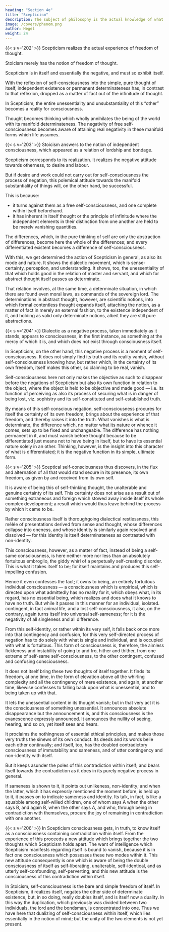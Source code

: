 ```yaml
---
heading: "Section 4e"
title: "Scepticism"
description: The subject of philosophy is the actual knowledge of what truly is.
image: /covers/phenom.png
author: Hegel
weight: 24
---
```



{{< s v='202' >}} Scepticism realizes the actual experience of freedom of thought.

Stoicism merely has the notion of freedom of thought.

Scepticism is in itself and essentially the negative, and must so exhibit itself. 

With the reflexion of self-consciousness into the simple, pure thought of itself, independent existence or permanent determinateness has, in contrast to that reflexion, dropped as a matter of fact out of the infinitude of thought. 

In Scepticism, the entire unessentiality and unsubstantiality of this “other” becomes a reality for consciousness. 

Thought becomes thinking which wholly annihilates the being of the world with its manifold determinateness. The negativity of free self-consciousness becomes aware of attaining real negativity in these manifold forms which life assumes.


{{< s v='203' >}} Stoicism answers to the notion of independent consciousness, which appeared as a relation of lordship and bondage. 

Scepticism corresponds to its realization. It realizes the negative attitude towards otherness, to desire and labour. 

But if desire and work could not carry out for self-consciousness the process of negation, this polemical attitude towards the manifold substantiality of things will, on the other hand, be successful. 

This is because:
- it turns against them as a free self-consciousness, and one complete within itself beforehand.
- it has inherent in itself thought or the principle of infinitude where the independent elements in their distinction from one another are held to be merelv vanishing quantities. 

The differences, which, in the pure thinking of self are only the abstraction of differences, become here the whole of the differences; and every differentiated existent becomes a difference of self-consciousness.

With this, we get determined the action of Scepticism in general, as also its mode and nature. It shows the dialectic movement, which is sense-certainty, perception, and understanding. It shows, too, the unessentiality of that which holds good in the relation of master and servant, and which for abstract thought itself passes as determinate.

That relation involves, at the same time, a determinate situation, in which there are found even moral laws, as commands of the sovereign lord. The determinations in abstract thought, however, are scientific notions, into which formal contentless thought expands itself, attaching the notion, as a matter of fact in merely an external fashion, to the existence independent of it, and holding as valid only determinate notions, albeit they are still pure abstractions.


{{< s v='204' >}} Dialectic as a negative process, taken immediately as it stands, appears to consciousness, in the first instance, as something at the mercy of which it is, and which does not exist through consciousness itself. 

In Scepticism, on the other hand, this negative process is a moment of self-consciousness. It does not simply find its truth and its reality vanish, without self-consciousness knowing how, but rather which, in the certainty of its own freedom, itself makes this other, so claiming to be real, vanish. 

Self-consciousness here not only makes the objective as such to disappear before the negations of Scepticism but also its own function in relation to the object, where the object is held to be objective and made good — i.e. its function of perceiving as also its process of securing what is in danger of being lost, viz. sophistry and its self-constituted and self-established truth.

By means of this self-conscious negation, self-consciousness procures for itself the certainty of its own freedom, brings about the experience of that freedom, and thereby raises it into the truth. What vanishes is what is determinate, the difference which, no matter what its nature or whence it comes, sets up to be fixed and unchangeable. The difference has nothing permanent in it, and must vanish before thought because to be differentiated just means not to have being in itself, but to have its essential nature solely in an other. Thinking, however, is the insight into this character of what is differentiated; it is the negative function in its simple, ultimate form.


{{< s v='205' >}} Sceptical self-consciousness thus discovers, in the flux and alternation of all that would stand secure in its presence, its own freedom, as given by and received from its own self.

It is aware of being this of self-thinking thought, the unalterable and genuine certainty of its self. This certainty does not arise as a result out of something extraneous and foreign which stowed away inside itself its whole complex development; a result which would thus leave behind the process by which it came to be. 

Rather consciousness itself is thoroughgoing dialectical restlessness, this mêlée of presentations derived from sense and thought, whose differences collapse into oneness, and whose identity is similarly again resolved and dissolved — for this identity is itself determinateness as contrasted with non-identity. 

This consciousness, however, as a matter of fact, instead of being a self-same consciousness, is here neither more nor less than an absolutely fortuitous embroglio, the giddy whirl of a perpetually self-creating disorder. This is what it takes itself to be; for itself maintains and produces this self-impelling confusion. 

Hence it even confesses the fact; it owns to being, an entirely fortuitous individual consciousness — a consciousness which is empirical, which is directed upon what admittedly has no reality for it, which obeys what, in its regard, has no essential being, which realizes and does what it knows to have no truth. But while it passes in this manner for an individual, isolated. contingent, in fact animal life, and a lost self-consciousness, it also, on the contrary, again turns itself into universal self-sameness; for it is the negativity of all singleness and all difference. 

From this self-identity, or rather within its very self, it falls back once more into that contingency and confusion, for this very self-directed process of negation has to do solely with what is single and individual, and is occupied with what is fortuitous. This form of consciousness is, therefore, the aimless fickleness and instability of going to and fro, hither and thither, from one extreme of self-same self-consciousness, to the other contingent, confused and confusing consciousness. 

It does not itself bring these two thoughts of itself together. It finds its freedom, at one time, in the form of elevation above all the whirling complexity and all the contingency of mere existence, and again, at another time, likewise confesses to falling back upon what is unessential, and to being taken up with that. 

It lets the unessential content in its thought vanish; but in that very act it is the consciousness of something unessential. It announces absolute disappearance but the announcement is, and this consciousness is the evanescence expressly announced. It announces the nullity of seeing, hearing, and so on, yet itself sees and hears. 

It proclaims the nothingness of essential ethical principles, and makes those very truths the sinews of its own conduct. Its deeds and its words belie each other continually; and itself, too, has the doubled contradictory consciousness of immutability and sameness, and of utter contingency and non-identity with itself. 

But it keeps asunder the poles of this contradiction within itself; and bears itself towards the contradiction as it does in its purely negative process in general. 

If sameness is shown to it, it points out unlikeness, non-identity; and when the latter, which it has expressly mentioned the moment before, is held up to it, it passes on to indicate sameness and identity. Its talk, in fact, is like a squabble among self-willed children, one of whom says A when the other says B, and again B, when the other says A, and who, through being in contradiction with themselves, procure the joy of remaining in contradiction with one another.


{{< s v='206' >}} In Scepticism consciousness gets, in truth, to know itself as a consciousness containing contradiction within itself. From the experience of this proceeds a new attitude which brings together the two thoughts which Scepticism holds apart. The want of intelligence which Scepticism manifests regarding itself is bound to vanish, because it is in fact one consciousness which possesses these two modes within it. This new attitude consequently is one which is aware of being the double consciousness of itself as self-liberating, unalterable, self-identical, and as utterly self-confounding, self-perverting; and this new attitude is the consciousness of this contradiction within itself.

In Stoicism, self-consciousness is the bare and simple freedom of itself. In Scepticism, it realizes itself, negates the other side of determinate existence, but, in so doing, really doubles itself, and is itself now a duality. In this way the duplication, which previously was divided between two individuals, the lord and the bondsman, is concentrated into one. Thus we have here that dualizing of self-consciousness within itself, which lies essentially in the notion of mind; but the unity of the two elements is not yet present.

